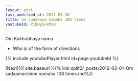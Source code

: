 ```yaml
---
layout: post
last_modified_at: 2021-03-30
title: om sundaaya namaha 108 times
youtubeId: PIBHyGxkM6Q
---
```

 
 
Om Kakhubhaya nama 
 
 -  Who is of the form of directions 
 
  
 
  
 
 
 
 
 
 


{% include youtubePlayer.html id=page.youtubeId %}
 
[Next]({{ site.baseurl }}{% link  split2/_posts/2016-02-01-Om sadaamarshine namaha 108 times.md%})
 

